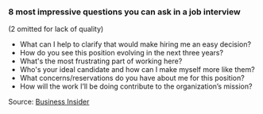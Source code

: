 ### 8 most impressive questions you can ask in a job interview

(2 omitted for lack of quality)

- What can I help to clarify that would make hiring me an easy decision?
- How do you see this position evolving in the next three years? 
- What's the most frustrating part of working here?
- Who's your ideal candidate and how can I make myself more like them?
- What concerns/reservations do you have about me for this position?
- How will the work I’ll be doing contribute to the organization’s mission?

Source: [Business Insider](http://www.businessinsider.sg/impressive-job-interview-questions-2015-3/)
